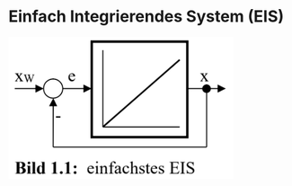 # Einfach Integrierendes System (EIS) 
<img src="https://github.com/ICH-BIN-HXM/images_REA/blob/main/Scrennshot_2024-10-06_11-17-00.png?raw=" width="400" /> 

